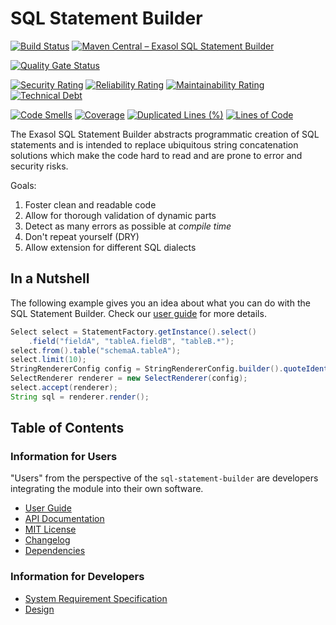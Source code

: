 # SQL Statement Builder

[![Build Status](https://github.com/exasol/sql-statement-builder/actions/workflows/ci-build.yml/badge.svg)](https://github.com/exasol/sql-statement-builder/actions/workflows/ci-build.yml)
[![Maven Central &ndash; Exasol SQL Statement Builder](https://img.shields.io/maven-central/v/com.exasol/sql-statement-builder-java8)](https://search.maven.org/artifact/com.exasol/sql-statement-builder-java8)

[![Quality Gate Status](https://sonarcloud.io/api/project_badges/measure?project=com.exasol%3Asql-statement-builder-java8&metric=alert_status)](https://sonarcloud.io/dashboard?id=com.exasol%3Asql-statement-builder-java8)

[![Security Rating](https://sonarcloud.io/api/project_badges/measure?project=com.exasol%3Asql-statement-builder-java8&metric=security_rating)](https://sonarcloud.io/dashboard?id=com.exasol%3Asql-statement-builder-java8)
[![Reliability Rating](https://sonarcloud.io/api/project_badges/measure?project=com.exasol%3Asql-statement-builder-java8&metric=reliability_rating)](https://sonarcloud.io/dashboard?id=com.exasol%3Asql-statement-builder-java8)
[![Maintainability Rating](https://sonarcloud.io/api/project_badges/measure?project=com.exasol%3Asql-statement-builder-java8&metric=sqale_rating)](https://sonarcloud.io/dashboard?id=com.exasol%3Asql-statement-builder-java8)
[![Technical Debt](https://sonarcloud.io/api/project_badges/measure?project=com.exasol%3Asql-statement-builder-java8&metric=sqale_index)](https://sonarcloud.io/dashboard?id=com.exasol%3Asql-statement-builder-java8)

[![Code Smells](https://sonarcloud.io/api/project_badges/measure?project=com.exasol%3Asql-statement-builder-java8&metric=code_smells)](https://sonarcloud.io/dashboard?id=com.exasol%3Asql-statement-builder-java8)
[![Coverage](https://sonarcloud.io/api/project_badges/measure?project=com.exasol%3Asql-statement-builder-java8&metric=coverage)](https://sonarcloud.io/dashboard?id=com.exasol%3Asql-statement-builder-java8)
[![Duplicated Lines (%)](https://sonarcloud.io/api/project_badges/measure?project=com.exasol%3Asql-statement-builder-java8&metric=duplicated_lines_density)](https://sonarcloud.io/dashboard?id=com.exasol%3Asql-statement-builder-java8)
[![Lines of Code](https://sonarcloud.io/api/project_badges/measure?project=com.exasol%3Asql-statement-builder-java8&metric=ncloc)](https://sonarcloud.io/dashboard?id=com.exasol%3Asql-statement-builder-java8)

The Exasol SQL Statement Builder abstracts programmatic creation of SQL statements and is intended to replace ubiquitous string concatenation solutions which make the code hard to read and are prone to error and security risks.

Goals:

1. Foster clean and readable code
1. Allow for thorough validation of dynamic parts
1. Detect as many errors as possible at *compile time*
1. Don't repeat yourself (DRY)
1. Allow extension for different SQL dialects

## In a Nutshell

The following example gives you an idea about what you can do with the SQL Statement Builder. Check our [user guide](doc/user_guide/user_guide.md) for more details.

```java
Select select = StatementFactory.getInstance().select()
    .field("fieldA", "tableA.fieldB", "tableB.*");
select.from().table("schemaA.tableA");
select.limit(10);
StringRendererConfig config = StringRendererConfig.builder().quoteIdentifiers(true).build();
SelectRenderer renderer = new SelectRenderer(config);
select.accept(renderer);
String sql = renderer.render();
```

## Table of Contents

### Information for Users

"Users" from the perspective of the `sql-statement-builder` are developers integrating the module into their own software.

* [User Guide](doc/user_guide/user_guide.md)
* [API Documentation](https://exasol.github.io/sql-statement-builder/index.html)
* [MIT License](LICENSE)
* [Changelog](doc/changes/changelog.md)
* [Dependencies](dependencies.md)

### Information for Developers

* [System Requirement Specification](doc/system_requirements.md)
* [Design](doc/design.md)

